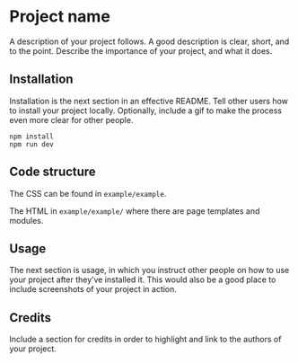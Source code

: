 # Project name
A description of your project follows. A good description is clear, short, and to the point. Describe the importance of your project, and what it does.



## Installation
Installation is the next section in an effective README. Tell other users how to install your project locally. Optionally, include a gif to make the process even more clear for other people.

```
npm install
npm run dev
```


## Code structure
The CSS can be found in `example/example`.

The HTML in `example/example/` where there are page templates and modules.



## Usage
The next section is usage, in which you instruct other people on how to use your project after they’ve installed it. This would also be a good place to include screenshots of your project in action.



## Credits
Include a section for credits in order to highlight and link to the authors of your project.

